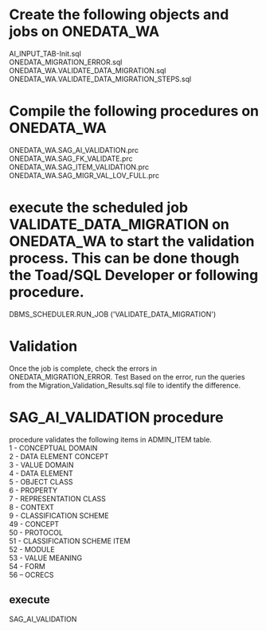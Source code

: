 # Create the following objects and jobs on ONEDATA_WA
AI_INPUT_TAB-Init.sql  
ONEDATA_MIGRATION_ERROR.sql  
ONEDATA_WA.VALIDATE_DATA_MIGRATION.sql  
ONEDATA_WA.VALIDATE_DATA_MIGRATION_STEPS.sql  

# Compile the following procedures on ONEDATA_WA
ONEDATA_WA.SAG_AI_VALIDATION.prc  
ONEDATA_WA.SAG_FK_VALIDATE.prc  
ONEDATA_WA.SAG_ITEM_VALIDATION.prc  
ONEDATA_WA.SAG_MIGR_VAL_LOV_FULL.prc  

# execute the scheduled job VALIDATE_DATA_MIGRATION on ONEDATA_WA to start the validation process. This can be done though the Toad/SQL Developer or following procedure.
DBMS_SCHEDULER.RUN_JOB ('VALIDATE_DATA_MIGRATION')  

# Validation
Once the job is complete, check the errors in ONEDATA_MIGRATION_ERROR.
Test
Based on the error, run the queries from the Migration_Validation_Results.sql file to identify the difference.  

# SAG_AI_VALIDATION procedure
procedure validates the following items in ADMIN_ITEM table.  
 1 - CONCEPTUAL DOMAIN  
 2 - DATA ELEMENT CONCEPT  
 3 - VALUE DOMAIN  
 4 - DATA ELEMENT  
 5 - OBJECT CLASS  
 6 - PROPERTY  
 7 - REPRESENTATION CLASS  
 8 - CONTEXT  
 9 - CLASSIFICATION SCHEME  
 49 - CONCEPT  
 50 - PROTOCOL  
 51 - CLASSIFICATION SCHEME ITEM  
 52 - MODULE  
 53 - VALUE MEANING  
 54 - FORM  
 56 – OCRECS  
 ## execute 
SAG_AI_VALIDATION  
